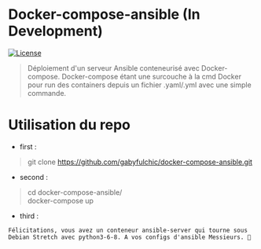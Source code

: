 # Docker-compose-ansible (In Development)  
[![License](https://img.shields.io/badge/License-Unlicense-yellow.svg)](https://github.com/gabyfulchic/docker-compose-ansible/blob/master/LICENSE)  
> Déploiement d'un serveur Ansible conteneurisé avec Docker-compose. Docker-compose étant une surcouche à la cmd Docker pour run des
> containers depuis un fichier .yaml/.yml avec une simple commande.   

# Utilisation du repo

- first :  
> git clone https://github.com/gabyfulchic/docker-compose-ansible.git  

- second : 
> cd docker-compose-ansible/  
> docker-compose up  

- third :
```
Félicitations, vous avez un conteneur ansible-server qui tourne sous 
Debian Stretch avec python3-6-8. A vos configs d'ansible Messieurs. 🤗
```
